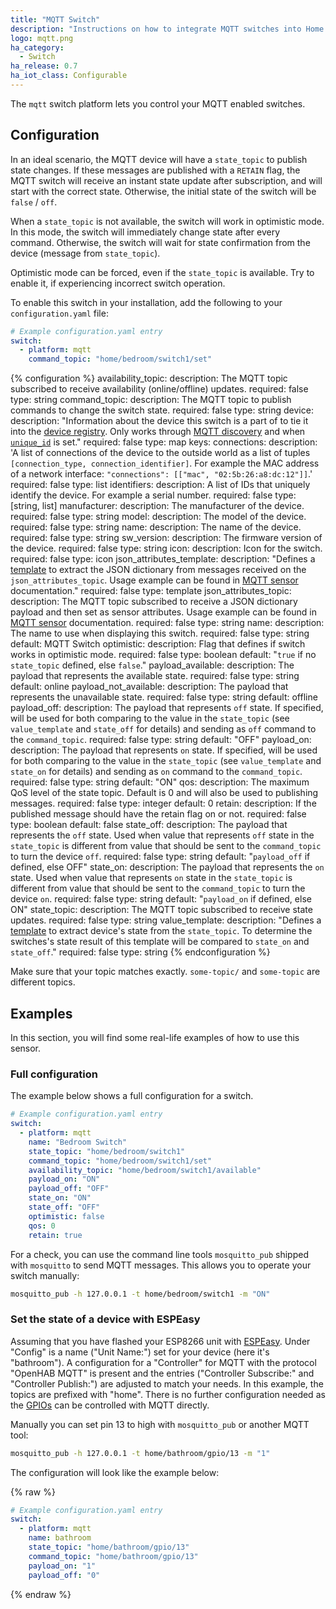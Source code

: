 ```yaml
---
title: "MQTT Switch"
description: "Instructions on how to integrate MQTT switches into Home Assistant."
logo: mqtt.png
ha_category:
  - Switch
ha_release: 0.7
ha_iot_class: Configurable
---
```


The `mqtt` switch platform lets you control your MQTT enabled switches.

## Configuration

In an ideal scenario, the MQTT device will have a `state_topic` to publish state changes. If these messages are published with a `RETAIN` flag, the MQTT switch will receive an instant state update after subscription, and will start with the correct state. Otherwise, the initial state of the switch will be `false` / `off`.

When a `state_topic` is not available, the switch will work in optimistic mode. In this mode, the switch will immediately change state after every command. Otherwise, the switch will wait for state confirmation from the device (message from `state_topic`).

Optimistic mode can be forced, even if the `state_topic` is available. Try to enable it, if experiencing incorrect switch operation.

To enable this switch in your installation, add the following to your `configuration.yaml` file:

```yaml
# Example configuration.yaml entry
switch:
  - platform: mqtt
    command_topic: "home/bedroom/switch1/set"
```

{% configuration %}
availability_topic:
  description: The MQTT topic subscribed to receive availability (online/offline) updates.
  required: false
  type: string
command_topic:
  description: The MQTT topic to publish commands to change the switch state.
  required: false
  type: string
device:
  description: "Information about the device this switch is a part of to tie it into the [device registry](https://developers.home-assistant.io/docs/en/device_registry_index.html). Only works through [MQTT discovery](/docs/mqtt/discovery/) and when [`unique_id`](#unique_id) is set."
  required: false
  type: map
  keys:
    connections:
      description: 'A list of connections of the device to the outside world as a list of tuples `[connection_type, connection_identifier]`. For example the MAC address of a network interface: `"connections": [["mac", "02:5b:26:a8:dc:12"]]`.'
      required: false
      type: list
    identifiers:
      description: A list of IDs that uniquely identify the device. For example a serial number.
      required: false
      type: [string, list]
    manufacturer:
      description: The manufacturer of the device.
      required: false
      type: string
    model:
      description: The model of the device.
      required: false
      type: string
    name:
      description: The name of the device.
      required: false
      type: string
    sw_version:
      description: The firmware version of the device.
      required: false
      type: string
icon:
  description: Icon for the switch.
  required: false
  type: icon
json_attributes_template:
  description: "Defines a [template](/docs/configuration/templating/#processing-incoming-data) to extract the JSON dictionary from messages received on the `json_attributes_topic`. Usage example can be found in [MQTT sensor](/integrations/sensor.mqtt/#json-attributes-template-configuration) documentation."
  required: false
  type: template
json_attributes_topic:
  description: The MQTT topic subscribed to receive a JSON dictionary payload and then set as sensor attributes. Usage example can be found in [MQTT sensor](/integrations/sensor.mqtt/#json-attributes-topic-configuration) documentation.
  required: false
  type: string
name:
  description: The name to use when displaying this switch.
  required: false
  type: string
  default: MQTT Switch
optimistic:
  description: Flag that defines if switch works in optimistic mode.
  required: false
  type: boolean
  default: "`true` if no `state_topic` defined, else `false`."
payload_available:
  description: The payload that represents the available state.
  required: false
  type: string
  default: online
payload_not_available:
  description: The payload that represents the unavailable state.
  required: false
  type: string
  default: offline
payload_off:
  description: The payload that represents `off` state. If specified, will be used for both comparing to the value in the `state_topic` (see `value_template` and `state_off` for details) and sending as `off` command to the `command_topic`.
  required: false
  type: string
  default: "OFF"
payload_on:
  description: The payload that represents `on` state. If specified, will be used for both comparing to the value in the `state_topic` (see `value_template` and `state_on`  for details) and sending as `on` command to the `command_topic`.
  required: false
  type: string
  default: "ON"
qos:
  description: The maximum QoS level of the state topic. Default is 0 and will also be used to publishing messages.
  required: false
  type: integer
  default: 0
retain:
  description: If the published message should have the retain flag on or not.
  required: false
  type: boolean
  default: false
state_off:
  description: The payload that represents the `off` state. Used when value that represents `off` state in the `state_topic` is different from value that should be sent to the `command_topic` to turn the device `off`.
  required: false
  type: string
  default: "`payload_off` if defined, else OFF"
state_on:
  description: The payload that represents the `on` state. Used when value that represents `on` state in the `state_topic` is different from value that should be sent to the `command_topic` to turn the device `on`.
  required: false
  type: string
  default: "`payload_on` if defined, else ON"
state_topic:
  description: The MQTT topic subscribed to receive state updates.
  required: false
  type: string
value_template:
  description: "Defines a [template](/docs/configuration/templating/#processing-incoming-data) to extract device's state from the `state_topic`. To determine the switches's state result of this template will be compared to `state_on` and `state_off`."
  required: false
  type: string
{% endconfiguration %}

<div class='note warning'>

Make sure that your topic matches exactly. `some-topic/` and `some-topic` are different topics.

</div>

## Examples

In this section, you will find some real-life examples of how to use this sensor.

### Full configuration

The example below shows a full configuration for a switch.

```yaml
# Example configuration.yaml entry
switch:
  - platform: mqtt
    name: "Bedroom Switch"
    state_topic: "home/bedroom/switch1"
    command_topic: "home/bedroom/switch1/set"
    availability_topic: "home/bedroom/switch1/available"
    payload_on: "ON"
    payload_off: "OFF"
    state_on: "ON"
    state_off: "OFF"
    optimistic: false
    qos: 0
    retain: true
```

For a check, you can use the command line tools `mosquitto_pub` shipped with `mosquitto` to send MQTT messages. This allows you to operate your switch manually:

```bash
mosquitto_pub -h 127.0.0.1 -t home/bedroom/switch1 -m "ON"
```

### Set the state of a device with ESPEasy

Assuming that you have flashed your ESP8266 unit with [ESPEasy](https://github.com/letscontrolit/ESPEasy). Under "Config" is a name ("Unit Name:") set for your device (here it's "bathroom"). A configuration for a "Controller" for MQTT with the protocol "OpenHAB MQTT" is present and the entries ("Controller Subscribe:" and "Controller Publish:") are adjusted to match your needs. In this example, the topics are prefixed with "home". There is no further configuration needed as the [GPIOs](https://www.letscontrolit.com/wiki/index.php/GPIO) can be controlled with MQTT directly.

Manually you can set pin 13 to high with `mosquitto_pub` or another MQTT tool:

```bash
mosquitto_pub -h 127.0.0.1 -t home/bathroom/gpio/13 -m "1"
```

The configuration will look like the example below:

{% raw %}
```yaml
# Example configuration.yaml entry
switch:
  - platform: mqtt
    name: bathroom
    state_topic: "home/bathroom/gpio/13"
    command_topic: "home/bathroom/gpio/13"
    payload_on: "1"
    payload_off: "0"
```
{% endraw %}
